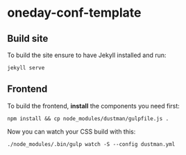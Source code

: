 oneday-conf-template
====================

## Build site

To build the site ensure to have Jekyll installed and run:

```
jekyll serve
```


## Frontend

To build the frontend, **install** the components you need first:

```
npm install && cp node_modules/dustman/gulpfile.js .
```

Now you can watch your CSS build with this:

```
./node_modules/.bin/gulp watch -S --config dustman.yml
```
